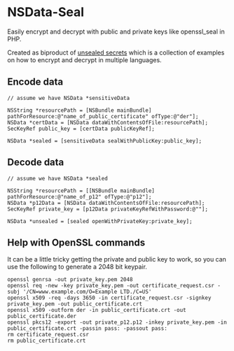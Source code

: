 NSData-Seal
===========

Easily encrypt and decrypt with public and private keys like openssl_seal in PHP.

Created as biproduct of [unsealed secrets](https://github.com/CodeReaper/unsealed-secrets) which is a collection of examples on how to encrypt and decrypt in multiple languages.    

## Encode data

	// assume we have NSData *sensitiveData

    NSString *resourcePath = [NSBundle mainBundle] pathForResource:@"name_of_public_certificate" ofType:@"der"];
    NSData *certData = [NSData dataWithContentsOfFile:resourcePath];
    SecKeyRef public_key = [certData publicKeyRef];

    NSData *sealed = [sensitiveData sealWithPublicKey:public_key];

## Decode data

	// assume we have NSData *sealed

	NSString *resourcePath = [[NSBundle mainBundle] pathForResource:@"name_of_p12" ofType:@"p12"];
    NSData *p12Data = [NSData dataWithContentsOfFile:resourcePath];
    SecKeyRef private_key = [p12Data privateKeyRefWithPassword:@""];

    NSData *unsealed = [sealed openWithPrivateKey:private_key];

## Help with OpenSSL commands
It can be a little tricky getting the private and public key to work,
so you can use the following to generate a 2048 bit keypair.

	openssl genrsa -out private_key.pem 2048
	openssl req -new -key private_key.pem -out certificate_request.csr -subj '/CN=www.example.com/O=Example LTD./C=US'
	openssl x509 -req -days 3650 -in certificate_request.csr -signkey private_key.pem -out public_certificate.crt
	openssl x509 -outform der -in public_certificate.crt -out public_certificate.der
	openssl pkcs12 -export -out private_p12.p12 -inkey private_key.pem -in public_certificate.crt -passin pass: -passout pass:
	rm certificate_request.csr
	rm public_certificate.crt